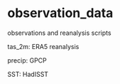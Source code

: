 # observation_data
observations and reanalysis scripts

tas_2m: ERA5 reanalysis

precip: GPCP

SST: HadISST
